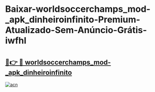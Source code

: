 # Baixar-worldsoccerchamps_mod-_apk_dinheiroinfinito-Premium-Atualizado-Sem-Anúncio-Grátis-iwfhl

# <h2><a href="https://2rm0t4.esa.edu.pl?src=worldsoccerchamps_mod-_apk_dinheiroinfinito&ref=iwfhl">🔗👉 🔴 worldsoccerchamps_mod-_apk_dinheiroinfinito</a></h2>

[![acn](https://github.com/user-attachments/assets/0f9c940e-d8b0-45ae-aac7-cd30a18b3e1c)](https://2rm0t4.esa.edu.pl?src=worldsoccerchamps_mod-_apk_dinheiroinfinito&ref=iwfhl)

